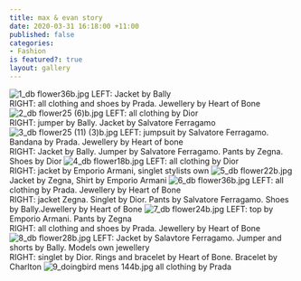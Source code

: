 ```yaml
---
title: max & evan story
date: 2020-03-31 16:18:00 +11:00
published: false
categories:
- Fashion
is featured?: true
layout: gallery
---
```


![1_db flower36b.jpg](/uploads/1_db%20flower36b.jpg)
LEFT: Jacket by Bally                  
RIGHT: all clothing and shoes by Prada. Jewellery by Heart of Bone
![2_db flower25 (6)b.jpg](/uploads/2_db%20flower25%20(6)b.jpg)
LEFT:  all clothing by Dior                
RIGHT: jumper by Bally. Jacket by Salvatore Ferragamo
![3_db flower25 (11) (3)b.jpg](/uploads/3_db%20flower25%20(11)%20(3)b.jpg)
LEFT:   jumpsuit by Salvatore Ferragamo. Bandana by Prada. Jewellery by Heart of bone               
RIGHT: Jacket by Bally. Jumper by Salvatore Ferragamo. Pants by Zegna. Shoes by Dior
![4_db flower18b.jpg](/uploads/4_db%20flower18b.jpg)
LEFT:  all clothing by Dior                
RIGHT: jacket by Emporio Armani, singlet stylists own
![5_db flower22b.jpg](/uploads/5_db%20flower22b.jpg)
Jacket by Zegna, Shirt by Emporio Armani
![6_db flower36b.jpg](/uploads/6_db%20flower36b.jpg)
LEFT:  all clothing by Prada. Jewellery by Heart of Bone               
RIGHT: jacket Zegna. Singlet by Dior. Pants by Salvatore Ferragamo. Shoes by Bally.Jewellery by Heart of Bone
![7_db flower24b.jpg](/uploads/7_db%20flower24b.jpg)
LEFT: top by Emporio Armani. Pants by Zegna                 
RIGHT: all clothing and shoes by Prada. Jewellery by Heart of Bone
![8_db flower28b.jpg](/uploads/8_db%20flower28b.jpg)
LEFT: Jacket by Salavtore Ferragamo. Jumper and shorts by Bally. Models own jewellery                  
RIGHT: singlet by Dior. Rings and bracelet by Heart of Bone. Bracelet by Charlton
![9_doingbird mens 144b.jpg](/uploads/9_doingbird%20mens%20144b.jpg)
all clothing by Prada

